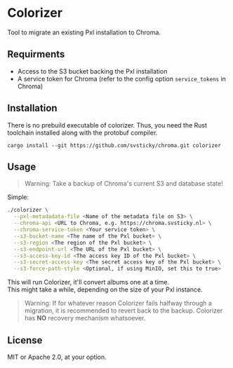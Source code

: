 # Colorizer
Tool to migrate an existing Pxl installation to Chroma.

## Requirments
- Access to the S3 bucket backing the Pxl installation
- A service token for Chroma (refer to the config option `service_tokens` in Chroma)

## Installation
There is no prebuild executable of colorizer. Thus, you need the Rust toolchain installed along with the protobuf compiler.
```
cargo install --git https://github.com/svsticky/chroma.git colorizer
```

## Usage
>Warning: Take a backup of Chroma's current S3 and database state!

Simple: 
```bash
./colorizer \
  --pxl-metadadata-file <Name of the metadata file on S3> \
  --chroma-api <URL to Chroma, e.g. https://chroma.svsticky.nl> \
  --chroma-service-token <Your service token> \
  --s3-bucket-name <The name of the Pxl bucket> \
  --s3-region <The region of the Pxl bucket> \
  --s3-endpoint-url <The URL of the Pxl bucket> \
  --s3-access-key-id <The access key ID of the Pxl bucket> \
  --s3-secret-access-key <The secret access key of the Pxl bucket> \
  --s3-force-path-style <Optional, if using MinIO, set this to true>
```

This will run Colorizer, it'll convert albums one at a time.  
This might take a while, depending on the size of your Pxl instance.

>Warning: If for whatever reason Colorizer fails halfway through a migration, it is recommended to revert back to the backup.
>Colorizer has **NO** recovery mechanism whatsoever.

## License
MIT or Apache 2.0, at your option.